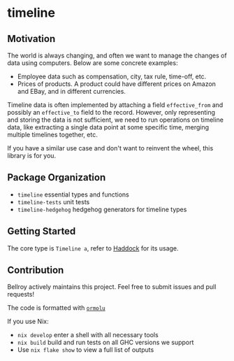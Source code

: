 # timeline

## Motivation

The world is always changing, and often we want to manage the changes of data
using computers. Below are some concrete examples:

- Employee data such as compensation, city, tax rule, time-off, etc.
- Prices of products. A product could have different prices on Amazon and EBay,
  and in different currencies.

Timeline data is often implemented by attaching a field `effective_from` and
possibly an `effective_to` field to the record. However, only representing and
storing the data is not sufficient, we need to run operations on timeline data,
like extracting a single data point at some specific time, merging multiple
timelines together, etc.

If you have a similar use case and don't want to reinvent the wheel, this
library is for you.

## Package Organization

- `timeline` essential types and functions
- `timeline-tests` unit tests
- `timeline-hedgehog` hedgehog generators for timeline types

## Getting Started

The core type is `Timeline a`, refer to
[Haddock](https://hackage.haskell.org/package/timeline-0.0.1.0/docs/Data-Timeline.html)
for its usage.

## Contribution
Bellroy actively maintains this project. Feel free to submit issues and
pull requests!

The code is formatted with [`ormolu`](https://hackage.haskell.org/package/ormolu)

If you use Nix:
- `nix develop` enter a shell with all necessary tools
- `nix build` build and run tests on all GHC versions we support
- Use `nix flake show` to view a full list of outputs
